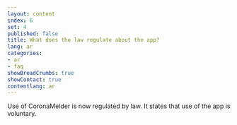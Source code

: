 ```yaml
---
layout: content
index: 6
set: 4
published: false
title: What does the law regulate about the app?
lang: ar
categories:
- ar
- faq
showBreadCrumbs: true
showContact: true
contentlang: ar
---
```

Use of CoronaMelder is now regulated by law. It states that use of the app is voluntary.
